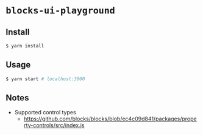 # `blocks-ui-playground`

## Install

```sh
$ yarn install
```

## Usage

```sh
$ yarn start # localhost:3000
```

## Notes

- Supported control types
  - https://github.com/blocks/blocks/blob/ec4c09d841/packages/property-controls/src/index.js
